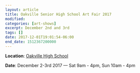 ```yaml
---
layout: article
title: Oakville Senior High School Art Fair 2017
modified:
categories: [art-shows]
excerpt: December 2nd and 3rd
tags: []
date: 2017-12-01T19:01:54-06:00
end_date: 1512367200000
---
```


**Location**: [Oakville High School](https://goo.gl/maps/iE2kQBhZmf62)

**Date**: December 2-3rd 2017 — Sat 9am - 4pm, Sun 10am - 4pm
